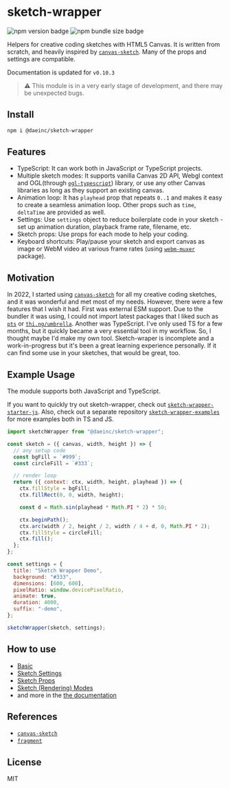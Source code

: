 # sketch-wrapper

![npm version badge](https://img.shields.io/npm/v/@daeinc/sketch-wrapper)
![npm bundle size badge](https://img.shields.io/bundlephobia/min/@daeinc/sketch-wrapper)

Helpers for creative coding sketches with HTML5 Canvas. It is written from scratch, and heavily inspired by [`canvas-sketch`](https://github.com/mattdesl/canvas-sketch/). Many of the props and settings are compatible.

Documentation is updated for `v0.10.3`

> ⚠️ This module is in a very early stage of development, and there may be unexpected bugs.

## Install

```sh
npm i @daeinc/sketch-wrapper
```

## Features

- TypeScript: It can work both in JavaScript or TypeScript projects.
- Multiple sketch modes: It supports vanilla Canvas 2D API, Webgl context and OGL(through [`ogl-typescript`](https://github.com/nshen/ogl-typescript)) library, or use any other Canvas libraries as long as they support an existing canvas.
- Animation loop: It has `playhead` prop that repeats `0..1` and makes it easy to create a seamless animation loop. Other props such as `time`, `deltaTime` are provided as well.
- Settings: Use `settings` object to reduce boilerplate code in your sketch - set up animation duration, playback frame rate, filename, etc.
- Sketch props: Use props for each mode to help your coding.
- Keyboard shortcuts: Play/pause your sketch and export canvas as image or WebM video at various frame rates (using [`webm-muxer`](https://github.com/Vanilagy/webm-muxer/) package).

## Motivation

In 2022, I started using [`canvas-sketch`](https://github.com/mattdesl/canvas-sketch) for all my creative coding sketches, and it was wonderful and met most of my needs. However, there were a few features that I wish it had. First was external ESM support. Due to the bundler it was using, I could not import latest packages that I liked such as [`pts`](https://github.com/williamngan/pts) or [`thi.ng/umbrella`](https://github.com/thi-ng/umbrella). Another was TypeScript. I've only used TS for a few months, but it quickly became a very essential tool in my workflow. So, I thought maybe I'd make my own tool. Sketch-wraper is incomplete and a work-in-progress but it's been a great learning experience personally. If it can find some use in your sketches, that would be great, too.

## Example Usage

The module supports both JavaScript and TypeScript.

If you want to quickly try out sketch-wrapper, check out [`sketch-wrapper-starter-js`](https://github.com/cdaein/sketch-wrapper-starter-js). Also, check out a separate repository [`sketch-wrapper-examples`](https://github.com/cdaein/sketch-wrapper-examples) for more examples both in TS and JS.

```js
import sketchWrapper from "@daeinc/sketch-wrapper";

const sketch = ({ canvas, width, height }) => {
  // any setup code
  const bgFill = `#999`;
  const circleFill = `#333`;

  // render loop
  return ({ context: ctx, width, height, playhead }) => {
    ctx.fillStyle = bgFill;
    ctx.fillRect(0, 0, width, height);

    const d = Math.sin(playhead * Math.PI * 2) * 50;

    ctx.beginPath();
    ctx.arc(width / 2, height / 2, width / 4 + d, 0, Math.PI * 2);
    ctx.fillStyle = circleFill;
    ctx.fill();
  };
};

const settings = {
  title: "Sketch Wrapper Demo",
  background: "#333",
  dimensions: [600, 600],
  pixelRatio: window.devicePixelRatio,
  animate: true,
  duration: 4000,
  suffix: "-demo",
};

sketchWrapper(sketch, settings);
```

## How to use

- [Basic](./docs/basic.md)
- [Sketch Settings](./docs/settings.md)
- [Sketch Props](./docs/props.md)
- [Sketch (Rendering) Modes](./docs/modes.md)
- and more in the [the documentation](./docs/index.md)

## References

- [`canvas-sketch`](https://github.com/mattdesl/canvas-sketch/)
- [`fragment`](https://github.com/raphaelameaume/fragment)

## License

MIT
